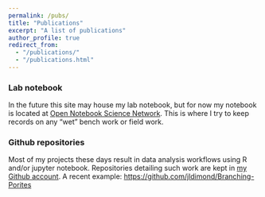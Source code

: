 ```yaml
---
permalink: /pubs/
title: "Publications"
excerpt: "A list of publications"
author_profile: true
redirect_from: 
  - "/publications/"
  - "/publications.html"
---
```



### Lab notebook

In the future this site may house my lab notebook, but for now my notebook is located at [Open Notebook Science Network](http://onsnetwork.org/jdimond/). This is where I try to keep records on any “wet” bench work or field work.

### Github repositories

Most of my projects these days result in data analysis workflows using R and/or jupyter notebook. Repositories detailing such work are kept in [my Github account](https://github.com/jldimond/). A recent example: <https://github.com/jldimond/Branching-Porites>

